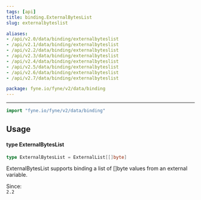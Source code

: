 ```yaml
---
tags: [api]
title: binding.ExternalBytesList
slug: externalbyteslist

aliases:
- /api/v2.0/data/binding/externalbyteslist
- /api/v2.1/data/binding/externalbyteslist
- /api/v2.2/data/binding/externalbyteslist
- /api/v2.3/data/binding/externalbyteslist
- /api/v2.4/data/binding/externalbyteslist
- /api/v2.5/data/binding/externalbyteslist
- /api/v2.6/data/binding/externalbyteslist
- /api/v2.7/data/binding/externalbyteslist

package: fyne.io/fyne/v2/data/binding
---
```



---
```go
import "fyne.io/fyne/v2/data/binding"
```

## Usage

#### type ExternalBytesList

```go
type ExternalBytesList = ExternalList[[]byte]
```

ExternalBytesList supports binding a list of []byte values from an external variable.


<div class="since">Since: <code>
2.2</code></div>
